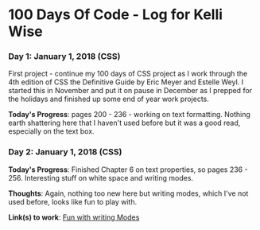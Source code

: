 # 100 Days Of Code - Log for Kelli Wise

### Day 1: January 1, 2018 (CSS)
First project - continue my 100 days of CSS project as I work through the 4th edition of CSS the Definitive Guide by Eric Meyer and Estelle Weyl. I started this in November and put it on pause in December as I prepped for the holidays and finished up some end of year work projects.

**Today's Progress**: pages 200 - 236 - working on text formatting. Nothing earth shattering here that I haven't used before but it was a good read, especially on the text box. 

### Day 2: January 1, 2018 (CSS)

**Today's Progress**: Finished Chapter 6 on text properties, so pages 236 - 256. Interesting stuff on white space and writing modes. 

**Thoughts**: Again, nothing too new here but writing modes, which I've not used before, looks like fun to play with.

**Link(s) to work**: [Fun with writing Modes](https://codepen.io/kwise/pen/KZqLgG)


